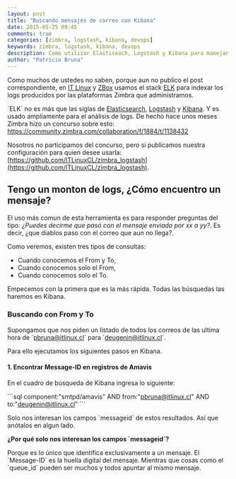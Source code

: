```yaml
---
layout: post
title: "Buscando mensajes de correo con Kibana"
date: 2015-05-25 09:45
comments: true
categories: [zimbra, logstash, kibana, devops]
keywords: zimbra, logstash, kibana, devops
description: Como utilizar Elastiseach, Logstash y Kibana para manejar logs de Zimbra y encontrar mensajes
author: "Patricio Bruna"
---
```

Como muchos de ustedes no saben, porque aun no publico el post correspondiente, en [IT Linux](http://www.itlinux.cl) y [ZBox](https://www.zboxapp.com) usamos el stack [ELK](https://www.elastic.co/videos/introduction-to-the-elk-stack) para indexar los logs producidos por las plataformas Zimbra que administramos.

´ELK´ no es más que las siglas de [Elasticsearch](https://www.elastic.co/products/elasticsearch), [Logstash](https://www.elastic.co/products/logstash) y [Kibana](https://github.com/elastic/kibana). Y es usado ampliamente para el análisis de logs. De hecho hace unos meses Zimbra hizo un concurso sobre esto: https://community.zimbra.com/collaboration/f/1884/t/1138432

Nosotros no participamos del concurso, pero si publicamos nuestra configuración para quien desee usarla: [https://github.com/ITLinuxCL/zimbra_logstash](https://github.com/ITLinuxCL/zimbra_logstash).

## Tengo un monton de logs, ¿Cómo encuentro un mensaje?
El uso más comun de esta herramienta es para responder preguntas del tipo: _¿Puedes decirme que pasó con el mensaje enviado por xx a yy?_. Es decir, ¿que diablos paso con el correo que aun no llega?.

Como veremos, existen tres tipos de consultas:

* Cuando conocemos el From y To,
* Cuando conocemos solo el From,
* Cuando conocemos solo el To.

Empecemos con la primera que es la más rápida. Todas las búsquedas las haremos en Kibana.

### Buscando con From y To
Supongamos que nos piden un listado de todos los correos de las ultima hora  de ´pbruna@itlinux.cl´ para ´deugenin@itlinux.cl´.

Para ello ejecutamos los siguientes pasos en Kibana.

#### 1. Encontrar Message-ID en registros de Amavis
En el cuadro de búsqueda de Kibana ingresa lo siguiente:

´´´sql
component:"smtpd/amavis" AND from:"pbruna@itlinux.cl" AND to:"deugenin@itlinux.cl"
´´´

Solo nos interesan los campos ´messageid´ de estos resultados. Así que anótalos en algun lado.

**¿Por qué solo nos interesan los campos ´messageid´?**

Porque es lo único que identifica exclusivamente a un mensaje. El ´Message-ID´ es la huella digital del mensaje. Mientras que cosas como el ´queue_id´ pueden ser muchos y todos apuntar al mismo mensaje.

